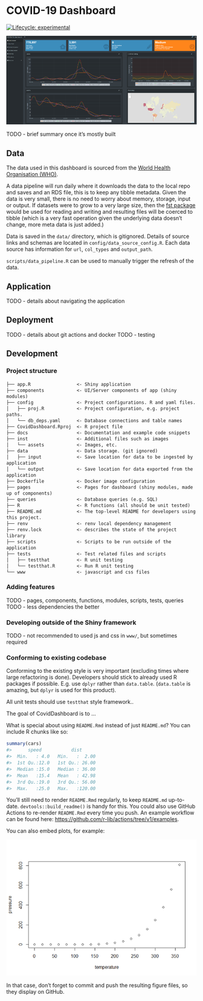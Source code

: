 
<!-- README.md is generated from README.Rmd. Please edit that file -->

# COVID-19 Dashboard

<!-- badges: start -->

[![Lifecycle:
experimental](https://img.shields.io/badge/lifecycle-experimental-orange.svg)](https://lifecycle.r-lib.org/articles/stages.html#experimental)
<!-- badges: end -->

![Screenshot of dashboard](inst/assets/images/snapshot_sm.png)

TODO - brief summary once it’s mostly built

## Data

The data used in this dashboard is sourced from the [World Health
Organisation (WHO)](https://covid19.who.int/data).

A data pipeline will run daily where it downloads the data to the local
repo and saves and an RDS file, this is to keep any tibble metadata.
Given the data is very small, there is no need to worry about memory,
storage, input or output. If datasets were to grow to a very large size,
then the [fst package](https://www.fstpackage.org/) would be used for
reading and writing and resulting files will be coerced to tibble (which
is a very fast operation given the underlying data doesn’t change, more
meta data is just added.)

Data is saved in the `data/` directory, which is gitignored. Details of
source links and schemas are located in `config/data_source_config.R`.
Each data source has information for `url`, `col_types` and
`output_path`.

`scripts/data_pipeline.R` can be used to manually trigger the refresh of
the data.

## Application

TODO - details about navigating the application

## Deployment

TODO - details about git actions and docker TODO - testing

## Development

### Project structure

    ├── app.R                 <- Shiny application
    ├── components            <- UI/Server components of app (shiny modules)
    ├── config                <- Project configurations. R and yaml files.
    │   ├── proj.R            <- Project configuration, e.g. project paths.  
    │   └── db_deps.yaml      <- Database connections and table names  
    ├── CovidDashboard.Rproj  <- R project file
    ├── docs                  <- Documentation and example code snippets
    ├── inst                  <- Additional files such as images
    │   └── assets            <- Images, etc.
    ├── data                  <- Data storage. (git ignored)
    │   ├── input             <- Save location for data to be ingested by application
    │   └── output            <- Save location for data exported from the application
    ├── Dockerfile            <- Docker image configuration
    ├── pages                 <- Pages for dashboard (shiny modules, made up of components)
    ├── queries               <- Database queries (e.g. SQL)
    ├── R                     <- R functions (all should be unit tested)
    ├── README.md             <- The top-level README for developers using this project.
    ├── renv                  <- renv local dependency management
    ├── renv.lock             <- describes the state of the project library
    ├── scripts               <- Scripts to be run outside of the application
    ├── tests                 <- Test related files and scripts
    │   ├── testthat          <- R unit testing
    │   └── testthat.R        <- Run R unit testing
    └── www                   <- javascript and css files

### Adding features

TODO - pages, components, functions, modules, scripts, tests, queries
TODO - less dependencies the better

### Developing outside of the Shiny framework

TODO - not recommended to used js and css in `www/`, but sometimes
required

### Conforming to existing codebase

Conforming to the existing style is very important (excluding times
where large refactoring is done). Developers should stick to already
used R packages if possible. E.g. use `dplyr` rather than `data.table`.
(`data.table` is amazing, but `dplyr` is used for this product).

All unit tests should use `testthat` style framework..

The goal of CovidDashboard is to …

What is special about using `README.Rmd` instead of just `README.md`?
You can include R chunks like so:

``` r
summary(cars)
#>      speed           dist       
#>  Min.   : 4.0   Min.   :  2.00  
#>  1st Qu.:12.0   1st Qu.: 26.00  
#>  Median :15.0   Median : 36.00  
#>  Mean   :15.4   Mean   : 42.98  
#>  3rd Qu.:19.0   3rd Qu.: 56.00  
#>  Max.   :25.0   Max.   :120.00
```

You’ll still need to render `README.Rmd` regularly, to keep `README.md`
up-to-date. `devtools::build_readme()` is handy for this. You could also
use GitHub Actions to re-render `README.Rmd` every time you push. An
example workflow can be found here:
<https://github.com/r-lib/actions/tree/v1/examples>.

You can also embed plots, for example:

![](README_files/figure-gfm/pressure-1.png)<!-- -->

In that case, don’t forget to commit and push the resulting figure
files, so they display on GitHub.
